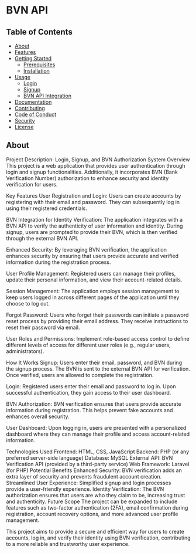 # BVN API



## Table of Contents

- [About](#about)
- [Features](#features)
- [Getting Started](#getting-started)
  - [Prerequisites](#prerequisites)
  - [Installation](#installation)
- [Usage](#usage)
  - [Login](#login)
  - [Signup](#signup)
  - [BVN API Integration](#bvn-api-integration)
- [Documentation](#documentation)
- [Contributing](#contributing)
- [Code of Conduct](#code-of-conduct)
- [Security](#security)
- [License](#license)

## About

Project Description: Login, Signup, and BVN Authorization System
Overview
This project is a web application that provides user authentication through login and signup functionalities. Additionally, it incorporates BVN (Bank Verification Number) authorization to enhance security and identity verification for users.

Key Features
User Registration and Login: Users can create accounts by registering with their email and password. They can subsequently log in using their registered credentials.

BVN Integration for Identity Verification: The application integrates with a BVN API to verify the authenticity of user information and identity. During signup, users are prompted to provide their BVN, which is then verified through the external BVN API.

Enhanced Security: By leveraging BVN verification, the application enhances security by ensuring that users provide accurate and verified information during the registration process.

User Profile Management: Registered users can manage their profiles, update their personal information, and view their account-related details.

Session Management: The application employs session management to keep users logged in across different pages of the application until they choose to log out.

Forgot Password: Users who forget their passwords can initiate a password reset process by providing their email address. They receive instructions to reset their password via email.

User Roles and Permissions: Implement role-based access control to define different levels of access for different user roles (e.g., regular users, administrators).

How It Works
Signup: Users enter their email, password, and BVN during the signup process. The BVN is sent to the external BVN API for verification. Once verified, users are allowed to complete the registration.

Login: Registered users enter their email and password to log in. Upon successful authentication, they gain access to their user dashboard.

BVN Authorization: BVN verification ensures that users provide accurate information during registration. This helps prevent fake accounts and enhances overall security.

User Dashboard: Upon logging in, users are presented with a personalized dashboard where they can manage their profile and access account-related information.

Technologies Used
Frontend: HTML, CSS, JavaScript
Backend: PHP (or any preferred server-side language)
Database: MySQL
External API: BVN Verification API (provided by a third-party service)
Web Framework: Laravel (for PHP) 
Potential Benefits
Enhanced Security: BVN verification adds an extra layer of security and prevents fraudulent account creation.
Streamlined User Experience: Simplified signup and login processes provide a user-friendly experience.
Identity Verification: The BVN authorization ensures that users are who they claim to be, increasing trust and authenticity.
Future Scope
The project can be expanded to include features such as two-factor authentication (2FA), email confirmation during registration, account recovery options, and more advanced user profile management.

This project aims to provide a secure and efficient way for users to create accounts, log in, and verify their identity using BVN verification, contributing to a more reliable and trustworthy user experience.